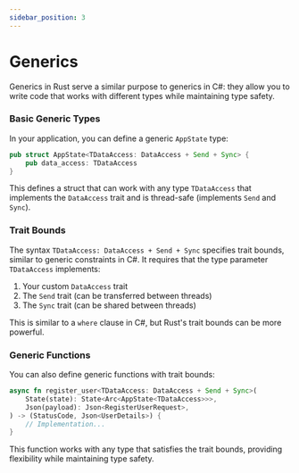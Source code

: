 ```yaml
---
sidebar_position: 3
---
```


# Generics

Generics in Rust serve a similar purpose to generics in C#: they allow you to write code that works with different types while maintaining type safety.

### Basic Generic Types

In your application, you can define a generic `AppState` type:

```rust showLineNumbers
pub struct AppState<TDataAccess: DataAccess + Send + Sync> {
    pub data_access: TDataAccess
}
```

This defines a struct that can work with any type `TDataAccess` that implements the `DataAccess` trait and is thread-safe (implements `Send` and `Sync`).

### Trait Bounds

The syntax `TDataAccess: DataAccess + Send + Sync` specifies trait bounds, similar to generic constraints in C#. It requires that the type parameter `TDataAccess` implements:

1. Your custom `DataAccess` trait
2. The `Send` trait (can be transferred between threads)
3. The `Sync` trait (can be shared between threads)

This is similar to a `where` clause in C#, but Rust's trait bounds can be more powerful.

### Generic Functions

You can also define generic functions with trait bounds:

```rust showLineNumbers
async fn register_user<TDataAccess: DataAccess + Send + Sync>(
    State(state): State<Arc<AppState<TDataAccess>>>,
    Json(payload): Json<RegisterUserRequest>,
) -> (StatusCode, Json<UserDetails>) {
    // Implementation...
}
```

This function works with any type that satisfies the trait bounds, providing flexibility while maintaining type safety.